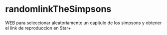 # randomlinkTheSimpsons
WEB para seleccionar aleatoriamente un capitulo de los simpsons y obtener el link de reproduccion en Star+
